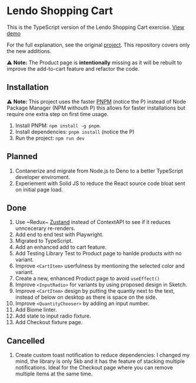 # Lendo Shopping Cart

This is the TypeScript version of the Lendo Shopping Cart exercise. [View demo](https://lendo-ts.web.app)

For the full explanation, see the original [project](https://github.com/elalienx/lendo-shopping-cart). This repository covers only the new additions.

⚠️ **Note:** The Product page is **intentionally** missing as it will be rebuilt to improve the add-to-cart feature and refactor the code.

## Installation

⚠️ **Note:** This project uses the faster [PNPM](https://pnpm.io) (notice the P) instead of Node Package Manager (NPM withouth P) this allows for faster installations but require one extra step on first time usage.

1. Install PNPM: `npm install -g pnpm`.
1. Install dependencies: `pnpm install` (notice the P)
1. Run the project: `npm run dev`

## Planned

1. Contanerize and migrate from Node.js to Deno to a better TypeScript developer enviroment.
1. Experiement with Solid JS to reduce the React source code bloat sent on initial page load.

## Done

1. Use ~Redux~ [Zustand](https://zustand-demo.pmnd.rs) instead of ContextAPI to see if it reduces unncecerary re-renders.
1. Add end to end test with Playwright.
1. Migrated to TypeScript.
1. Add an enhanced add to cart feature.
1. Add Testing Library Test to Product page to hanlde products with no variant.
1. Improve `<CartItem>` userfulness by mentioning the selected color and variant.
1. Create a new, enhanced Product page to avoid `useEffect()`
1. Improve `<InputRadio>` for variants by using proposed design in Sketch.
1. Improve `<CartItem>` design by putting the quantiy next to the text, instead of below on desktop as there is space on the side.
1. Improve `<QuantityChooser>` by adding an input number.
1. Add Biome linter.
1. Add state to input radio fixture.
1. Add Checkout fixture page.

## Cancelled

1. Create custom toast notification to reduce dependencies: I changed my mind, the library is only 5kb and it has the feature of stacking multiple notifications. Ideal for the Checkout page where you can remove multiple items at the same time.
